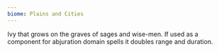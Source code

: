 ```yaml
---
biome: Plains and Cities
---
```

Ivy that grows on the graves of sages and wise-men. If used as a component for abjuration domain spells it doubles range and duration. 

